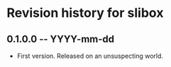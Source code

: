 # Revision history for slibox

## 0.1.0.0 -- YYYY-mm-dd

* First version. Released on an unsuspecting world.
